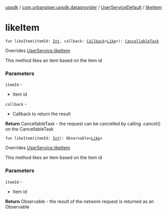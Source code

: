 [upsdk](../../index.md) / [com.urbanpiper.upsdk.dataprovider](../index.md) / [UserServiceDefault](index.md) / [likeItem](./like-item.md)

# likeItem

`fun likeItem(itemId: `[`Int`](https://kotlinlang.org/api/latest/jvm/stdlib/kotlin/-int/index.html)`, callback: `[`Callback`](../-callback/index.md)`<`[`Like`](../../com.urbanpiper.upsdk.model.networkresponse/-like/index.md)`>): `[`CancellableTask`](../-cancellable-task/index.md)

Overrides [UserService.likeItem](../-user-service/like-item.md)

This method likes an item based on the item id

### Parameters

`itemId` -
* Item id

`callback` -
* Callback to return the result

**Return**
CancellableTask - the request can be cancelled by calling .cancel() on the CancellableTask

`fun likeItem(itemId: `[`Int`](https://kotlinlang.org/api/latest/jvm/stdlib/kotlin/-int/index.html)`): Observable<`[`Like`](../../com.urbanpiper.upsdk.model.networkresponse/-like/index.md)`>`

Overrides [UserService.likeItem](../-user-service/like-item.md)

This method likes an item based on the item id

### Parameters

`itemId` -
* Item id

**Return**
Observable - the result of the network request is returned as an Observable

